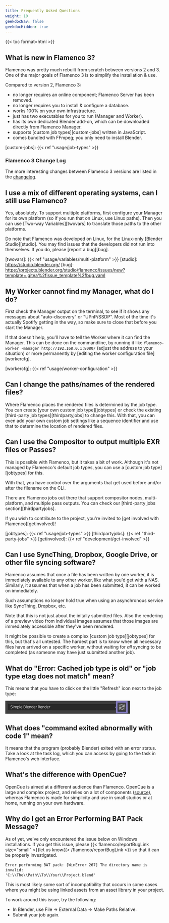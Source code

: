 ```yaml
---
title: Frequently Asked Questions
weight: 10
geekdocNav: false
geekdocHidden: true
---
```

{{< toc format=html >}}
## What is new in Flamenco 3?

Flamenco was pretty much rebuilt from scratch between versions 2 and 3. One of
the major goals of Flamenco 3 is to simplify the installation & use.

Compared to version 2, Flamenco 3:

- no longer requires an online component; Flamenco Server has been removed.
- no longer requires you to install & configure a database.
- works 100% on your own infrastructure.
- just has two executables for you to run (Manager and Worker).
- has its own dedicated Blender add-on, which can be downloaded directly from Flamenco Manager.
- supports [custom job types][custom-jobs] written in JavaScript.
- comes bundled with FFmpeg; you only need to install Blender.

[custom-jobs]: {{< ref "usage/job-types" >}}

### Flamenco 3 Change Log

The more interesting changes between Flamenco 3 versions are listed in the [changelog][changelog].

[changelog]: https://projects.blender.org/studio/flamenco/src/branch/main/CHANGELOG.md




## I use a mix of different operating systems, can I still use Flamenco?

Yes, absolutely. To support multiple platforms, first configure your Manager for
its own platform (so if you run that on Linux, use Linux paths). Then you can
use [Two-way Variables][twovars] to translate those paths to the other
platforms.

Do note that Flamenco was developed on Linux, for the Linux-only [Blender
Studio][studio]. You may find issues that the developers did not run into
themselves. If you do, please [report a bug][bug].

[twovars]: {{< ref "usage/variables/multi-platform" >}}
[studio]: https://studio.blender.org/
[bug]: https://projects.blender.org/studio/flamenco/issues/new?template=.gitea%2fissue_template%2fbug.yaml


## My Worker cannot find my Manager, what do I do?

First check the Manager output on the terminal, to see if it shows any messages
about "auto-discovery" or "UPnP/SSDP". Most of the time it's actually Spotify
getting in the way, so make sure to close that before you start the Manager.

If that doesn't help, you'll have to tell the Worker where it can find the
Manager. This can be done on the commandline, by running it like
`flamenco-worker -manager http://192.168.0.1:8080/` (adjust the address to your
situation) or more permanently by [editing the worker configuration
file][workercfg].

[workercfg]: {{< ref "usage/worker-configuration" >}}


## Can I change the paths/names of the rendered files?

Where Flamenco places the rendered files is determined by the job type. You can
create [your own custom job type][jobtypes] or check the existing
[third-party job types][thirdpartyjobs] to change this. With that, you can
even add your own custom job settings like a sequence identifier and use that to
determine the location of rendered files.


## Can I use the Compositor to output multiple EXR files or Passes?

This is possible with Flamenco, but it takes a bit of work. Although it's not
managed by Flamenco's default job types, you can use a [custom job type][jobtypes]
for this.

With that, you have control over the arguments that get used before and/or after
the filename on the CLI.

There are Flamenco jobs out there that support compositor nodes,
multi-platform, and multiple pass outputs. You can check our [third-party jobs
section][thirdpartyjobs].

If you wish to contribute to the project, you're invited to
[get involved with Flamenco][getinvolved]!

[jobtypes]: {{< ref "usage/job-types" >}}
[thirdpartyjobs]: {{< ref "third-party-jobs" >}}
[getinvolved]: {{< ref "development/get-involved" >}}


## Can I use SyncThing, Dropbox, Google Drive, or other file syncing software?

Flamenco assumes that once a file has been written by one worker, it is
immediately available to any other worker, like what you'd get with a NAS.
Similarly, it assumes that when a job has been submitted, it can be worked on
immediately.

Such assumptions no longer hold true when using an asynchronous service like
SyncThing, Dropbox, etc.

Note that this is not just about the initally submitted files. Also the
rendering of a preview video from individual images assumes that those images
are immediately accessible after they've been rendered.

It might be possible to create a complex [custom job type][jobtypes] for this,
but that's all untested. The hardest part is to know when all necessary files
have arrived on a specific worker, without waiting for *all* syncing to be
completed (as someone may have just submitted another job).

## What do "Error: Cached job type is old" or "job type etag does not match" mean?

This means that you have to click on the little "Refresh" icon next to the job type:

<img src="job-types-refresh.webp" width="396" height="41">


## What does "command exited abnormally with code 1" mean?

It means that the program (probably Blender) exited with an error status. Take a
look at the task log, which you can access by going to the task in Flamenco's
web interface.


## ​What's the difference with OpenCue?

OpenCue is aimed at a different audience than Flamenco. OpenCue is a large and
complex project, and relies on a lot of components
([source](https://www.opencue.io/docs/getting-started/)), whereas Flamenco is
made for simplicity and use in small studios or at home, running on your own
hardware.

## Why do I get an Error Performing BAT Pack Message?

As of yet, we've only encountered the issue below on Windows installations. If
you get this issue, please {{< flamenco/reportBugLink size="small" >}}let us
know{{< /flamenco/reportBugLink >}} so that it can be properly investigated.

```
Error performing BAT pack: [WinError 267] The directory name is invalid:
'C:\\The\\Path\\To\\Your\\Project.blend'
```

This is most likely some sort of incompatibility that occurs in some cases where
you might be using linked assets from an asset library in your project.

To work around this issue, try the following:

 * In Blender, use File → External Data → Make Paths Relative.
 * Submit your job again.
